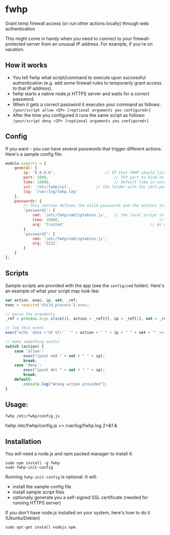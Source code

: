 fwhp
=============

Grant temp firewall access (or run other actions locally) through web authentication

This might come in handy when you need to connect to your firewall-protected server from an unusual IP address.
For example, if you're on vacation.

## How it works
- You tell fwhp what script/command to execute upon successful authentication (e.g. add some firewall rules to temporarily grant access to that IP address).
- fwhp starts a native node.js HTTPS server and waits for a correct password.
- When it gets a correct password it executes your command as follows: `/your/script allow <IP> [<optional arguments you configured>]`
- After the time you configured it runs the same script as follows: `/your/script deny <IP> [<optional arguments you configured>]`

## Config
If you want - you can have several passwords that trigger different actions.
Here's a sample config file:

```javascript
module.exports = {
	general: {
		ip: '0.0.0.0',						// IP that FWHP should listen on
		port: 1000,								// TCP port to bind to
		time: 18000,							// default time in seconds after which the 'deny' action is called
		ssl: '/etc/fwhp/ssl',			// the folder with SSL cert.pem and key.pem files
		log: '/var/log/fwhp.log'
	},
	passwords: {
		// This section defines the valid passwords and the actions to take upon successful authentification with that password
		'password1': {
			cmd: '/etc/fwhp/cmd/iptables.js',	// the local script to run upon successful authentication
			time: 18000,											// redefine the default time
			arg: 'trusted'										// An optional argument that may be passed to that CMD in addition to the standard ones (e.g.: ipset set name, port number)
		},
		'password2': {
			cmd: '/etc/fwhp/cmd/iptables.js',
			arg: '2222'
		}
	}
};
```

## Scripts
Sample scripts are provided with the app (see the `config/cmd` folder).
Here's an example of what your script may look like:

```javascript
var action, exec, ip, set, _ref;
exec = require('child_process').exec;

// parse the arguments
_ref = process.argv.slice(2), action = _ref[0], ip = _ref[1], set = _ref[2];

// log this event
exec("echo `date +'%F %T:'` '" + action + " " + ip + " " + set + "' >> /var/log/fwhp.log");

// make something useful
switch (action) {
	case 'allow':
		exec("ipset add " + set + " " + ip);
		break;
	case 'deny':
		exec("ipset del " + set + " " + ip);
		break;
	default:
		console.log("Wrong action provided");
}
```

## Usage:
```
fwhp /etc/fwhp/config.js
```
fwhp /etc/fwhp/config.js >> /var/log/fwhp.log 2>&1 &

## Installation
You will need a node.js and npm packed manager to install it:

```
sudo npm install -g fwhp
sudo fwhp-init-config
```
Running `fwhp-init-config` is optional. It will:
- install the sample config file
- install sample script files 
- optionally generate you a self-signed SSL certificate (needed for running HTTPS server)

If you don't have node.js installed on your system, here's how to do it (Ubuntu/Debian)
```
sudo apt-get install nodejs npm
```
